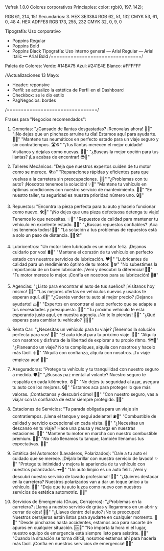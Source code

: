 Vefrek 1.0.0
Colores corporativos
Princiaples:
color: rgb(0, 197, 142);

RGB 61, 214, 151
Secundarios: 3. HEX 3E3384
RGB 62, 51, 132
CMYK 53, 61, 0, 48 4. HEX ADFFE8
RGB 173, 255, 232
CMYK 32, 0, 9, 0

Tipografía: Uso corporativo

- Poppins Regular
- Poppins Bold
- Poppins Black
  Tipografía: Uso interno general
  — Arial Regular
  — Arial Italic
  — Arial Bold
  /================================/

Paleta de Colores:
Verde: #14BA75
Azul: #241E4E
Blanco: #FFFFFF

//Actualizaciones 13 Mayo:

- Header: reponsive
- Perfil: se actualizo la estética de Perfil en el Dashboard
- Checkbox: se le dio estilo
- PagNegocios: bordes

/================================/

Frases para "Negocios recomendados":

1. Gomerías:
   "¿Cansado de llantas desgastadas? ¡Renovalas ahora! 🚗💨"
   "¡No dejes que un pinchazo arruine tu día! Estamos aquí para ayudarte. 🔧🔩"
   "Mantene tus neumáticos en perfecto estado para un viaje seguro y sin contratiempos. 🛣️⚙️"
   "¡Tus llantas merecen el mejor cuidado! Visítanos y dejalas como nuevas. 💪🔧"
   "¿Buscas la mejor opción para tus llantas? ¡La acabas de encontrar! 😎🚗"

2. Talleres Mecánicos:
   "Deja que nuestros expertos cuiden de tu motor como se merece. 🛠️🔥"
   "Reparaciones rápidas y eficientes para que vuelvas a la carretera sin preocupaciones. 🚗💨"
   "¿Problemas con tu auto? ¡Nosotros tenemos la solución! 💡🔧"
   "Mantene tu vehículo en óptimas condiciones con nuestro servicio de mantenimiento. 🚗✨"
   "En nuestro taller, tu seguridad es nuestra prioridad número uno. 🔒🔧"

3. Repuestos:
   "Encontra la pieza perfecta para tu auto y hacelo funcionar como nuevo. 🛠️🔩"
   "¡No dejes que una pieza defectuosa detenga tu viaje! Tenemos lo que necesitas. 💡🚗"
   "Repuestos de calidad para mantener tu vehículo en excelente estado. 🔧✨"
   "¿Buscas repuestos confiables? ¡Aca los tenemos todos! 💪🚗"
   "La solución a tus problemas de repuestos está a solo un paso de distancia. 🏃‍♂️🛠️"

4. Lubricentros:
   "Un motor bien lubricado es un motor feliz. ¡Dejanos cuidarlo por vos! 🛢️🚗"
   "Mantene el corazón de tu vehículo en perfecto estado con nuestros servicios de lubricación. ❤️🔧"
   "Lubricantes de calidad para un rendimiento óptimo de tu motor. 💪⚙️"
   "No subestimes la importancia de un buen lubricante. ¡Veni y descubri la diferencia! 🌟🔩"
   "Tu motor merece lo mejor. ¡Confía en nosotros para su lubricación! 🚀🛢️"

5. Agencias:
   "¿Listo para encontrar el auto de tus sueños? ¡Visítanos hoy mismo! 🚗💫"
   "Las mejores ofertas en vehículos nuevos y usados te esperan aquí. 💰🔑"
   "¿Querés vender tu auto al mejor precio? ¡Dejanos ayudarte! 💵🚗"
   "Expertos en encontrar el auto perfecto que se adapte a tus necesidades y presupuesto. 🎯🚙"
   "Tu próximo vehículo te está esperando justo aquí, en nuestra agencia. ¡No te lo pierdas! 🌟🚗"
   "¿Qué esperas para cambiar tu vehículo? 🏃‍♀️🎉"

6. Renta Car:
   "¿Necesitas un vehículo para tu viaje? ¡Tenemos la solución perfecta para vos! 🚗✨"
   "El auto ideal para tu próximo viaje. 🌄🚙"
   "Alquila con nosotros y disfruta de la libertad de explorar a tu propio ritmo. 🗺️🚗"
   "¿Planeando un viaje? No te compliques, alquila con nosotros y hacelo más fácil. ✈️🚗"
   "Alquila con confianza, alquila con nosotros. ¡Tu viaje empieza aca! 🌟🚗"

7. Aseguradoras:
   "Protege tu vehículo y tu tranquilidad con nuestro seguro a medida. 🛡️🚗"
   "¿Buscas paz mental al volante? Nuestro seguro te respalda en cada kilómetro. ☮️🚗"
   "No dejes tu seguridad al azar, asegura tu auto con los mejores. 🔒🚗"
   "Estamos aca para proteger lo que más valoras. ¡Contáctanos y descubri cómo! 💼🚗"
   "Con nuestro seguro, vas a viajar con la confianza de estar siempre protegido. 🌟🚗"

8. Estaciones de Servicios:
   "Tu parada obligada para un viaje sin contratiempos. ¡Llena el tanque y seguí adelante! ⛽🚗"
   "Combustible de calidad y servicio excepcional en cada visita. 🌟⛽"
   "¿Necesitas un descanso en tu viaje? Hace una pausa y recarga en nuestras estaciones. 🚦⛽"
   "Mantene tu motor en marcha con nuestro combustible premium. 🚀⛽"
   "No solo llenamos tu tanque, también llenamos tus expectativas. 🎉⛽"

9. Estética del Automotor (Lavaderos, Polarizados):
   "Dale a tu auto el cuidado que se merece. ¡Déjalo brillar con nuestro servicio de lavado! ✨🚗"
   "Protege tu intimidad y mejora la apariencia de tu vehículo con nuestros polarizados. 🕶️🚗"
   "Un auto limpio es un auto feliz. ¡Veni y descubri nuestro servicio de lavado profesional! 🌟🚿"
   "¿Quieres destacar en la carretera? Nuestros polarizados van a dar un toque único a tu vehículo. 🔆🚗"
   "Deja que tu auto luzca como nuevo con nuestros servicios de estética automotriz. 💫🚗"

10. Servicios de Emergencia (Gruas, Cerrajeros):
    "¿Problemas en la carretera? ¡Llama a nuestro servicio de grúas y llegaremos en un abrir y cerrar de ojos! 🚨🚗"
    "¿Llaves dentro del auto? ¡No te preocupes! Nuestros cerrajeros están listos para ayudarte en cualquier momento. 🔑🚗"
    "Desde pinchazos hasta accidentes, estamos aca para sacarte de apuros en cualquier situación. 🆘🚗"
    "No importa la hora ni el lugar, nuestro equipo de emergencia está siempre listo para asistirte. 🌟🚗"
    "Cuando la situación se torna difícil, nosotros estamos ahí para hacerla más fácil. ¡Confía en nuestros servicios de emergencia! 💪🚗"
